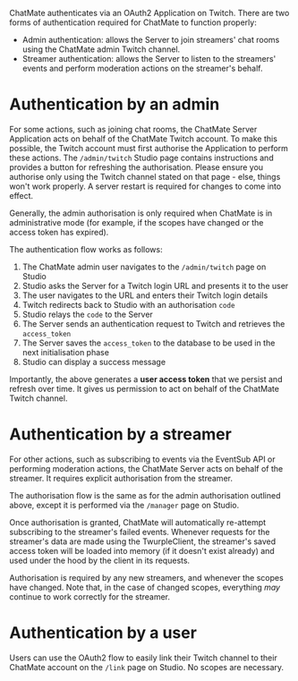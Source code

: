 ChatMate authenticates via an OAuth2 Application on Twitch. There are two forms of authentication required for ChatMate to function properly:
- Admin authentication: allows the Server to join streamers' chat rooms using the ChatMate admin Twitch channel.
- Streamer authentication: allows the Server to listen to the streamers' events and perform moderation actions on the streamer's behalf.

# Authentication by an admin
For some actions, such as joining chat rooms, the ChatMate Server Application acts on behalf of the ChatMate Twitch account. To make this possible, the Twitch account must first authorise the Application to perform these actions. The `/admin/twitch` Studio page contains instructions and provides a button for refreshing the authorisation. Please ensure you authorise only using the Twitch channel stated on that page - else, things won't work properly. A server restart is required for changes to come into effect.

Generally, the admin authorisation is only required when ChatMate is in administrative mode (for example, if the scopes have changed or the access token has expired).

The authentication flow works as follows:

1. The ChatMate admin user navigates to the `/admin/twitch` page on Studio
2. Studio asks the Server for a Twitch login URL and presents it to the user
3. The user navigates to the URL and enters their Twitch login details
4. Twitch redirects back to Studio with an authorisation `code`
5. Studio relays the `code` to the Server
6. The Server sends an authentication request to Twitch and retrieves the `access_token`
7. The Server saves the `access_token` to the database to be used in the next initialisation phase
8. Studio can display a success message

Importantly, the above generates a **user access token** that we persist and refresh over time. It gives us permission to act on behalf of the ChatMate Twitch channel.

# Authentication by a streamer
For other actions, such as subscribing to events via the EventSub API or performing moderation actions, the ChatMate Server acts on behalf of the streamer. It requires explicit authorisation from the streamer.

The authorisation flow is the same as for the admin authorisation outlined above, except it is performed via the `/manager` page on Studio.

Once authorisation is granted, ChatMate will automatically re-attempt subscribing to the streamer's failed events. Whenever requests for the streamer's data are made using the TwurpleClient, the streamer's saved access token will be loaded into memory (if it doesn't exist already) and used under the hood by the client in its requests.

Authorisation is required by any new streamers, and whenever the scopes have changed. Note that, in the case of changed scopes, everything _may_ continue to work correctly for the streamer.

# Authentication by a user
Users can use the OAuth2 flow to easily link their Twitch channel to their ChatMate account on the `/link` page on Studio. No scopes are necessary.
